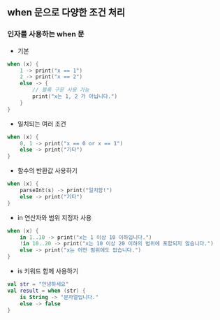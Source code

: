 ## when 문으로 다양한 조건 처리

### 인자를 사용하는 when 문

- 기본

```kotlin
when (x) {
    1 -> print("x == 1")
    2 -> print("x == 2")
    else -> {
        // 블록 구문 사용 가능
        print("x는 1, 2 가 아닙니다.")
    }
}
```

- 일치되는 여러 조건

```kotlin
when (x) {
    0, 1 -> print("x == 0 or x == 1")
    else -> print("기타")
}
```

- 함수의 반환값 사용하기

```kotlin
when (x) {
    parseInt(s) -> print("일치함!")
    else -> print("기타")
}
```

- in 연산자와 범위 지정자 사용

```kotlin
when (x) {
    in 1..10 -> print("x는 1 이상 10 이하입니다.")
    !in 10..20 -> print("x는 10 이상 20 이하의 범위에 포함되지 않습니다.")
    else -> print("x는 어떤 범위에도 없습니다.")
}
```

- is 키워드 함께 사용하기

```kotlin
val str = "안녕하세요"
val result = when (str) {
    is String -> "문자열입니다."
    else -> false
}
```


